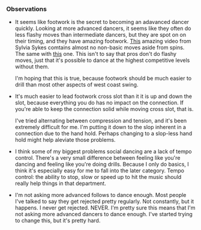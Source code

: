 ### Observations

* It seems like footwork is the secret to becoming an adavanced dancer quickly.  Looking at
  more advanced dancers, it seems like they often do less flashy moves than intermediate dancers,
  but they are spot on on their timing, and they have amazing footwork.
  [This](https://www.youtube.com/watch?v=iQlj8P0G0Qg) amazing video from Sylvia Sykes comtains
  almost no non-basic moves aside from spins.  The same with
  [this](https://www.youtube.com/watch?v=psOWt0oyx9k) one.  This isn't to say that pros don't
  do flashy moves, just that it's possible to dance at the highest competitive levels without them.

  I'm hoping that this is true, because footwork should be much easier to drill than most other
  aspects of west coast swing.

* It's much easier to lead footwork cross slot than it it is up and down the slot, because everything
  you do has no impact on the connection.  If you're able to keep the connection solid while moving
  cross slot, that is.

  I've tried alternating between compression and tension, and it's been extremely difficult for me.
  I'm putting it down to the slop inherent in a connection due to the hand hold.  Perhaps changing
  to a slop-less hand hold might help aleviate those problems.

* I think some of my biggest problems social dancing are a lack of tempo control.  There's a very
  small difference between feeling like you're dancing and feeling like you're doing drills.  Because
  I only do basics, I think it's especially easy for me to fall into the later category.  Tempo
  control: the ability to stop, slow or speed up to hit the music should really help things in that
  department.

* I'm not asking more advanced follows to dance enough.  Most people I've talked to say they get
  rejected pretty regularly.  Not constantly, but it happens.  I never get rejected.  NEVER.  I'm
  pretty sure this means that I'm not asking more advanced dancers to dance enough.  I've started
  trying to change this, but it's pretty hard.
